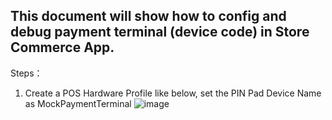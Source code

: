 ## This document will show how to config and debug payment terminal (device code) in Store Commerce App.

Steps：
1. Create a POS Hardware Profile like below, set the PIN Pad Device Name as MockPaymentTerminal
    ![image](https://user-images.githubusercontent.com/14832260/213173399-4a1d7b6c-8426-492c-8738-e5ca96c93662.png)

 


  


    



